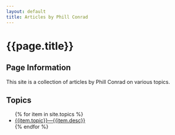 ```yaml
---
layout: default
title: Articles by Phill Conrad
---
```


# {{page.title}}

<div id="info" data-role="collapsible" data-collapsed="false">
<h2>Page Information</h2>
This site is a collection of articles by Phill Conrad on various
topics.
</div>

<div data-role="collapsible" data-collapsed="false">
<h2 id="labs">Topics</h2>
 <ul>
 {% for item in site.topics %}
   <li><a href="{{item.url}}">{{item.topic}}&mdash;{{item.desc}}</a></li>
 {% endfor %}
 </ul>
</div>



